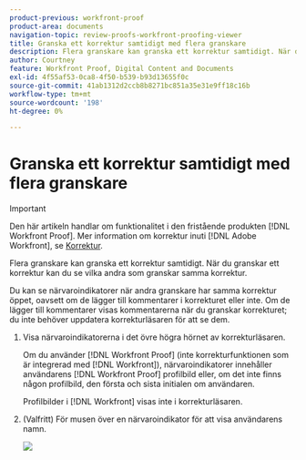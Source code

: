 ```yaml
---
product-previous: workfront-proof
product-area: documents
navigation-topic: review-proofs-workfront-proofing-viewer
title: Granska ett korrektur samtidigt med flera granskare
description: Flera granskare kan granska ett korrektur samtidigt. När du granskar ett korrektur kan du se vilka andra som granskar samma korrektur.
author: Courtney
feature: Workfront Proof, Digital Content and Documents
exl-id: 4f55af53-0ca8-4f50-b539-b93d13655f0c
source-git-commit: 41ab1312d2ccb8b8271bc851a35e31e9ff18c16b
workflow-type: tm+mt
source-wordcount: '198'
ht-degree: 0%

---
```


# Granska ett korrektur samtidigt med flera granskare

>[!IMPORTANT]
>
>Den här artikeln handlar om funktionalitet i den fristående produkten [!DNL Workfront Proof]. Mer information om korrektur inuti [!DNL Adobe Workfront], se [Korrektur](../../../review-and-approve-work/proofing/proofing.md).

Flera granskare kan granska ett korrektur samtidigt. När du granskar ett korrektur kan du se vilka andra som granskar samma korrektur.

Du kan se närvaroindikatorer när andra granskare har samma korrektur öppet, oavsett om de lägger till kommentarer i korrekturet eller inte. Om de lägger till kommentarer visas kommentarerna när du granskar korrekturet; du inte behöver uppdatera korrekturläsaren för att se dem.

1. Visa närvaroindikatorerna i det övre högra hörnet av korrekturläsaren.

   Om du använder [!DNL Workfront Proof] (inte korrekturfunktionen som är integrerad med [!DNL Workfront]), närvaroindikatorer innehåller användarens [!DNL Workfront Proof] profilbild eller, om det inte finns någon profilbild, den första och sista initialen om användaren.

   Profilbilder i [!DNL Workfront] visas inte i korrekturläsaren.

1. (Valfritt) För musen över en närvaroindikator för att visa användarens namn.

   ![](assets/proof-presence.png)
